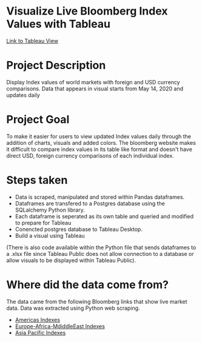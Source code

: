 # Visualize Live Bloomberg Index Values with Tableau

[Link to Tableau View](https://public.tableau.com/profile/juanp5926#!/vizhome/WorldIndexValues/Dashboard1)

# Project Description
Display Index values of world markets with foreign and USD currency comparisons. 
Data that appears in visual starts from May 14, 2020 and updates daily

# Project Goal
To make it easier for users to view updated Index values daily through the addition of charts, visuals and added colors. 
The bloomberg website makes it difficult to compare index values in its table like format and doesn't
have direct USD, foreign currency comparisons of each individual index. 

# Steps taken 
  - Data is scraped, manipulated and stored within Pandas dataframes.
  - Dataframes are transfered to a Postgres database using the SQLalchemy Python library. 
  - Each dataframe is seperated as its own table and queried and modified to prepare for Tableau
  - Conencted postgres database to Tableau Desktop.
  - Build a visual using Tableau

(There is also code available within the Python file that sends dataframes to a .xlsx file since Tableau Public does not allow connection to a database or allow visuals to be displayed within Tableau Public). 

# Where did the data come from? 

The data came from the following Bloomberg links that show live market data. 
Data was extracted using Python web scraping.
 - [Americas Indexes](https://www.bloomberg.com/markets/stocks/world-indexes/americas)
 - [Europe-Africa-MdiddleEast Indexes](https://www.bloomberg.com/markets/stocks/world-indexes/europe-africa-middle-east)
 - [Asia Pacific Indexes](https://www.bloomberg.com/markets/stocks/world-indexes/asia-pacific)



